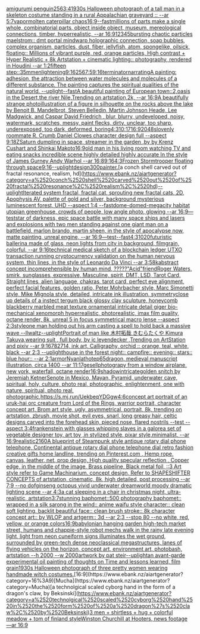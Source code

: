 [amigurumi penguin](https://www.ebank.nz/aiartgenerator?category=amigurumi%2520penguin)[256](https://www.ebank.nz/aiartgenerator?category=256)[3:4](https://www.ebank.nz/aiartgenerator?category=3%3A4)[1930s Halloween photograph of a tall man in a skeleton costume standing in a rural Appalachian graveyard :: --ar 5:7](https://www.ebank.nz/aiartgenerator?category=1930s%2520Halloween%2520photograph%2520of%2520a%2520tall%2520man%2520in%2520a%2520skeleton%2520costume%2520standing%2520in%2520a%2520rural%2520Appalachian%2520graveyard%2520%3A%3A%2520--ar%25205%3A7)[vapor](https://www.ebank.nz/aiartgenerator?category=vapor)[molten caterpillar chaos](https://www.ebank.nz/aiartgenerator?category=molten%2520caterpillar%2520chaos)[16:9](https://www.ebank.nz/aiartgenerator?category=16%3A9)[--fast](https://www.ebank.nz/aiartgenerator?category=--fast)[millions of parts make a single whole, combinatorial parts,  object inside object, museum, mereological connections, timber, hyperrealistic, --ar 16:9](https://www.ebank.nz/aiartgenerator?category=millions%2520of%2520parts%2520make%2520a%2520single%2520whole%2C%2520combinatorial%2520parts%2C%2520%2520object%2520inside%2520object%2C%2520museum%2C%2520mereological%2520connections%2C%2520timber%2C%2520hyperrealistic%2C%2520--ar%252016%3A9)[12345](https://www.ebank.nz/aiartgenerator?category=12345)[bursting chaotic particles maelstrom:: dmt portal mindwarp holographic connection, soap bubbles, complex organism, particles, dust, fiber, jellyfish, atom, spongelike, oilsick, floating:: Millions of vibrant purple, red, orange particles, High contrast + Hyper Realistic + 8k Artstation + cinematic lighting:: photography, rendered in Houdini --ar 1:2](https://www.ebank.nz/aiartgenerator?category=bursting%2520chaotic%2520particles%2520maelstrom%3A%3A%2520dmt%2520portal%2520mindwarp%2520holographic%2520connection%2C%2520soap%2520bubbles%2C%2520complex%2520organism%2C%2520particles%2C%2520dust%2C%2520fiber%2C%2520jellyfish%2C%2520atom%2C%2520spongelike%2C%2520oilsick%2C%2520floating%3A%3A%2520Millions%2520of%2520vibrant%2520purple%2C%2520red%2C%2520orange%2520particles%2C%2520High%2520contrast%2520%2B%2520Hyper%2520Realistic%2520%2B%25208k%2520Artstation%2520%2B%2520cinematic%2520lighting%3A%3A%2520photography%2C%2520rendered%2520in%2520Houdini%2520--ar%25201%3A2)[fifteen step::](https://www.ebank.nz/aiartgenerator?category=fifteen%2520step%3A%3A)[35mm](https://www.ebank.nz/aiartgenerator?category=35mm)[enlightening](https://www.ebank.nz/aiartgenerator?category=enlightening)[9:16](https://www.ebank.nz/aiartgenerator?category=9%3A16)[256](https://www.ebank.nz/aiartgenerator?category=256)[7:5](https://www.ebank.nz/aiartgenerator?category=7%3A5)[9:16](https://www.ebank.nz/aiartgenerator?category=9%3A16)[terminator](https://www.ebank.nz/aiartgenerator?category=terminator)[narrating](https://www.ebank.nz/aiartgenerator?category=narrating)[A painting: adhesion, the attraction between water molecules and molecules of a different substance.  The painting captures the spiritual qualities of the natural world. --uplight](https://www.ebank.nz/aiartgenerator?category=A%2520painting%3A%2520adhesion%2C%2520the%2520attraction%2520between%2520water%2520molecules%2520and%2520molecules%2520of%2520a%2520different%2520substance.%2520%2520The%2520painting%2520captures%2520the%2520spiritual%2520qualities%2520of%2520the%2520natural%2520world.%2520--uplight)[--fast](https://www.ebank.nz/aiartgenerator?category=--fast)[A beautiful painting of European town::2,oasis in the Desert,the river Nile,Trending on artstation,2k, --ar 16:9](https://www.ebank.nz/aiartgenerator?category=A%2520beautiful%2520painting%2520of%2520European%2520town%3A%3A2%2Coasis%2520in%2520the%2520Desert%2Cthe%2520river%2520Nile%2CTrending%2520on%2520artstation%2C2k%2C%2520--ar%252016%3A9)[A beautifully strange photoillustration of a figure in silhouette on the rocks above the lake by Benoit B. Mandelbrot, Steven Belledin, Martin Johnson Heade, Lee Madgwick, and Caspar David Friedrich , blur, blurry, undeveloped, noisy, watermark, scratches, messy, paint flecks, dirty, unclear, too sharp, underexposed, too dark, deformed, boring](https://www.ebank.nz/aiartgenerator?category=A%2520beautifully%2520strange%2520photoillustration%2520of%2520a%2520figure%2520in%2520silhouette%2520on%2520the%2520rocks%2520above%2520the%2520lake%2520by%2520Benoit%2520B.%2520Mandelbrot%2C%2520Steven%2520Belledin%2C%2520Martin%2520Johnson%2520Heade%2C%2520Lee%2520Madgwick%2C%2520and%2520Caspar%2520David%2520Friedrich%2520%2C%2520blur%2C%2520blurry%2C%2520undeveloped%2C%2520noisy%2C%2520watermark%2C%2520scratches%2C%2520messy%2C%2520paint%2520flecks%2C%2520dirty%2C%2520unclear%2C%2520too%2520sharp%2C%2520underexposed%2C%2520too%2520dark%2C%2520deformed%2C%2520boring)[4:3](https://www.ebank.nz/aiartgenerator?category=4%3A3)[10:17](https://www.ebank.nz/aiartgenerator?category=10%3A17)[16:9](https://www.ebank.nz/aiartgenerator?category=16%3A9)[2048](https://www.ebank.nz/aiartgenerator?category=2048)[slovenly roommate R. Crumb Daniel Clowes character design full --aspect 9:18](https://www.ebank.nz/aiartgenerator?category=slovenly%2520roommate%2520R.%2520Crumb%2520Daniel%2520Clowes%2520character%2520design%2520full%2520--aspect%25209%3A18)[ZSaturn dumpling in space, streamer in the garden ,by by Krenz Cushart and Shinkai Makoto](https://www.ebank.nz/aiartgenerator?category=ZSaturn%2520dumpling%2520in%2520space%2C%2520streamer%2520in%2520the%2520garden%2520%2Cby%2520by%2520Krenz%2520Cushart%2520and%2520Shinkai%2520Makoto)[16:9](https://www.ebank.nz/aiartgenerator?category=16%3A9)[old man in his living room watching TV and eating snacks incredible scene highly detailed highly accurate In the style of James Gurney Andy Warhol --ar 16:8](https://www.ebank.nz/aiartgenerator?category=old%2520man%2520in%2520his%2520living%2520room%2520watching%2520TV%2520and%2520eating%2520snacks%2520incredible%2520scene%2520highly%2520detailed%2520highly%2520accurate%2520In%2520the%2520style%2520of%2520James%2520Gurney%2520Andy%2520Warhol%2520--ar%252016%3A8)[9:16](https://www.ebank.nz/aiartgenerator?category=9%3A16)[4:3](https://www.ebank.nz/aiartgenerator?category=4%3A3)[Frozen Stormtrooper floating through space](https://www.ebank.nz/aiartgenerator?category=Frozen%2520Stormtrooper%2520floating%2520through%2520space)[9:16](https://www.ebank.nz/aiartgenerator?category=9%3A16)[--uplight](https://www.ebank.nz/aiartgenerator?category=--uplight)[design](https://www.ebank.nz/aiartgenerator?category=design)[300](https://www.ebank.nz/aiartgenerator?category=300)[painter.](https://www.ebank.nz/aiartgenerator?category=painter.)[a conch shell carved out of fractal resonance, realism, hd](https://www.ebank.nz/aiartgenerator?category=a%2520conch%2520shell%2520carved%2520out%2520of%2520fractal%2520resonance%2C%2520realism%2C%2520hd)[--uplight](https://www.ebank.nz/aiartgenerator?category=--uplight)[Iterated system fractal, fractal cat, sprouting new fractal cats, 2D, Apophysis AV, palette of gold and silver, background mysterious luminescent forest, UHD --aspect 1:4 --fast](https://www.ebank.nz/aiartgenerator?category=Iterated%2520system%2520fractal%2C%2520fractal%2520cat%2C%2520sprouting%2520new%2520fractal%2520cats%2C%25202D%2C%2520Apophysis%2520AV%2C%2520palette%2520of%2520gold%2520and%2520silver%2C%2520background%2520mysterious%2520luminescent%2520forest%2C%2520UHD%2520--aspect%25201%3A4%2520--fast)[dome-domed-megacity habitat utopian greenhouse, crowds of people, low angle photo, glowing --ar 16:9](https://www.ebank.nz/aiartgenerator?category=dome-domed-megacity%2520habitat%2520utopian%2520greenhouse%2C%2520crowds%2520of%2520people%2C%2520low%2520angle%2520photo%2C%2520glowing%2520--ar%252016%3A9)[—test](https://www.ebank.nz/aiartgenerator?category=%E2%80%94test)[star of darkness, epic space battle with many space ships and lasers and explosions  with two men standing against one giant man on a battlefield, marlon brando, martin sheen, in the style of apocalypse now, matte painting, unreal engine, --ar 16:9](https://www.ebank.nz/aiartgenerator?category=star%2520of%2520darkness%2C%2520epic%2520space%2520battle%2520with%2520many%2520space%2520ships%2520and%2520lasers%2520and%2520explosions%2520%2520with%2520two%2520men%2520standing%2520against%2520one%2520giant%2520man%2520on%2520a%2520battlefield%2C%2520marlon%2520brando%2C%2520martin%2520sheen%2C%2520in%2520the%2520style%2520of%2520apocalypse%2520now%2C%2520matte%2520painting%2C%2520unreal%2520engine%2C%2520--ar%252016%3A9)[—test](https://www.ebank.nz/aiartgenerator?category=%E2%80%94test)[--fast](https://www.ebank.nz/aiartgenerator?category=--fast)[4:3](https://www.ebank.nz/aiartgenerator?category=4%3A3)[1020](https://www.ebank.nz/aiartgenerator?category=1020)[futuristic ballerina made of glass, neon lights from city in background, filmgrain, colorful, --ar 9:16](https://www.ebank.nz/aiartgenerator?category=futuristic%2520ballerina%2520made%2520of%2520glass%2C%2520neon%2520lights%2520from%2520city%2520in%2520background%2C%2520filmgrain%2C%2520colorful%2C%2520--ar%25209%3A16)[technical medical sketch of a blockchain ledger UTXO transaction running cryptocurrency validation on the human nervous system, thin lines, in the style of Leonardo Da Vinci --ar 3:5](https://www.ebank.nz/aiartgenerator?category=technical%2520medical%2520sketch%2520of%2520a%2520blockchain%2520ledger%2520UTXO%2520transaction%2520running%2520cryptocurrency%2520validation%2520on%2520the%2520human%2520nervous%2520system%2C%2520thin%2520lines%2C%2520in%2520the%2520style%2520of%2520Leonardo%2520Da%2520Vinci%2520--ar%25203%3A5)[8k](https://www.ebank.nz/aiartgenerator?category=8k)[abstract concept incomprehensible by human mind, ?????](https://www.ebank.nz/aiartgenerator?category=abstract%2520concept%2520incomprehensible%2520by%2520human%2520mind%2C%2520%3F%3F%3F%3F%3F)["Acid"](https://www.ebank.nz/aiartgenerator?category=%22Acid%22)[friend](https://www.ebank.nz/aiartgenerator?category=friend)[Roger Waters, smirk, sunglasses, expressive, Masculine, spirit, DMT, LSD, Tarot Card, Straight lines, alien language, chakras, tarot card, perfect eye alignment, perfect facial features, golden ratio, Peter Mohrbacher style, Marc Simonetti style, Mike Mignola style, detailed, intricate ink illustration, symmetry](https://www.ebank.nz/aiartgenerator?category=Roger%2520Waters%2C%2520smirk%2C%2520sunglasses%2C%2520expressive%2C%2520Masculine%2C%2520spirit%2C%2520DMT%2C%2520LSD%2C%2520Tarot%2520Card%2C%2520Straight%2520lines%2C%2520alien%2520language%2C%2520chakras%2C%2520tarot%2520card%2C%2520perfect%2520eye%2520alignment%2C%2520perfect%2520facial%2520features%2C%2520golden%2520ratio%2C%2520Peter%2520Mohrbacher%2520style%2C%2520Marc%2520Simonetti%2520style%2C%2520Mike%2520Mignola%2520style%2C%2520detailed%2C%2520intricate%2520ink%2520illustration%2C%2520symmetry)[close up details of a instect tergum black glossy clay sculpture, honeycomb blackberry marbled meat texture ornamental intricate detail giger bio-mechanical xenomorph hyperrealistic, photorealistic, imax film quality, octane render, 8k, unreal 5 in focus symmetrical macro lense --aspect 2:3](https://www.ebank.nz/aiartgenerator?category=close%2520up%2520details%2520of%2520a%2520instect%2520tergum%2520black%2520glossy%2520clay%2520sculpture%2C%2520honeycomb%2520blackberry%2520marbled%2520meat%2520texture%2520ornamental%2520intricate%2520detail%2520giger%2520bio-mechanical%2520xenomorph%2520hyperrealistic%2C%2520photorealistic%2C%2520imax%2520film%2520quality%2C%2520octane%2520render%2C%25208k%2C%2520unreal%25205%2520in%2520focus%2520symmetrical%2520macro%2520lense%2520--aspect%25202%3A3)[](https://www.ebank.nz/aiartgenerator?category=)[style](https://www.ebank.nz/aiartgenerator?category=style)[one man holding out his arm casting a spell to hold back a massive wave --ll](https://www.ebank.nz/aiartgenerator?category=one%2520man%2520holding%2520out%2520his%2520arm%2520casting%2520a%2520spell%2520to%2520hold%2520back%2520a%2520massive%2520wave%2520--ll)[waltz](https://www.ebank.nz/aiartgenerator?category=waltz)[--uplight](https://www.ebank.nz/aiartgenerator?category=--uplight)[Portrait of man like 木村拓哉 きむらたくや Kimura Takuya,wearing suit , full body, by jc leyendecker ,Trending on ArtStation and pixiv --ar 9:16](https://www.ebank.nz/aiartgenerator?category=Portrait%2520of%2520man%2520like%2520%E6%9C%A8%E6%9D%91%E6%8B%93%E5%93%89%2520%E3%81%8D%E3%82%80%E3%82%89%E3%81%9F%E3%81%8F%E3%82%84%2520Kimura%2520Takuya%2Cwearing%2520suit%2520%2C%2520full%2520body%2C%2520by%2520jc%2520leyendecker%2520%2CTrending%2520on%2520ArtStation%2520and%2520pixiv%2520--ar%25209%3A16)[782714, ink art, Calligraphy, orchid :: orange, teal, white, black --ar 2:3 --uplight](https://www.ebank.nz/aiartgenerator?category=782714%2C%2520ink%2520art%2C%2520Calligraphy%2C%2520orchid%2520%3A%3A%2520orange%2C%2520teal%2C%2520white%2C%2520black%2520--ar%25202%3A3%2520--uplight)[house in the forest night:: campfire:: evening:: stars:: blue hour:: --ar 2:1](https://www.ebank.nz/aiartgenerator?category=house%2520in%2520the%2520forest%2520night%3A%3A%2520campfire%3A%3A%2520evening%3A%3A%2520stars%3A%3A%2520blue%2520hour%3A%3A%2520--ar%25202%3A1)[armor](https://www.ebank.nz/aiartgenerator?category=armor)[Nyanlathotep](https://www.ebank.nz/aiartgenerator?category=Nyanlathotep)[65](https://www.ebank.nz/aiartgenerator?category=65)[dragon, medieval manuscript illustration, circa 1400 --ar 11:17](https://www.ebank.nz/aiartgenerator?category=dragon%2C%2520medieval%2520manuscript%2520illustration%2C%2520circa%25201400%2520--ar%252011%3A17)[gesell](https://www.ebank.nz/aiartgenerator?category=gesell)[photograpy from a window airplane, new york, waterfall, octane render](https://www.ebank.nz/aiartgenerator?category=photograpy%2520from%2520a%2520window%2520airplane%2C%2520new%2520york%2C%2520waterfall%2C%2520octane%2520render)[16:9](https://www.ebank.nz/aiartgenerator?category=16%3A9)[shadow](https://www.ebank.nz/aiartgenerator?category=shadow)[intricate](https://www.ebank.nz/aiartgenerator?category=intricate)[golden snitch by Jeremiah Ketner](https://www.ebank.nz/aiartgenerator?category=golden%2520snitch%2520by%2520Jeremiah%2520Ketner)[Senote in Mexico, Mayan, Pyramid, underwater cave, spiritual, holy, culture, photo real, photographic, enlightenment, one with nature, spiritual, photo real, photographic,](https://www.ebank.nz/aiartgenerator?category=Senote%2520in%2520Mexico%2C%2520Mayan%2C%2520Pyramid%2C%2520underwater%2520cave%2C%2520spiritual%2C%2520holy%2C%2520culture%2C%2520photo%2520real%2C%2520photographic%2C%2520enlightenment%2C%2520one%2520with%2520nature%2C%2520spiritual%2C%2520photo%2520real%2C%2520photographic%2C)[<https://s.mj.run/UekbeqYDGgw>](https://www.ebank.nz/aiartgenerator?category=%3Chttps%3A//s.mj.run/UekbeqYDGgw%3E)[4:6](https://www.ebank.nz/aiartgenerator?category=4%3A6)[concept art portrait of an uruk-hai orc creature from Lord of the Rings, warrior portrait, character concept art, Brom art style, ugly, asymmetrical, portrait, 8k, trending on artstation, zbrush, movie shot, evil eyes, snarl, long greasy hair, celtic designs carved into the forehead skin, pieced nose, flared nostrils --test --aspect 3:4](https://www.ebank.nz/aiartgenerator?category=concept%2520art%2520portrait%2520of%2520an%2520uruk-hai%2520orc%2520creature%2520from%2520Lord%2520of%2520the%2520Rings%2C%2520warrior%2520portrait%2C%2520character%2520concept%2520art%2C%2520Brom%2520art%2520style%2C%2520ugly%2C%2520asymmetrical%2C%2520portrait%2C%25208k%2C%2520trending%2520on%2520artstation%2C%2520zbrush%2C%2520movie%2520shot%2C%2520evil%2520eyes%2C%2520snarl%2C%2520long%2520greasy%2520hair%2C%2520celtic%2520designs%2520carved%2520into%2520the%2520forehead%2520skin%2C%2520pieced%2520nose%2C%2520flared%2520nostrils%2520--test%2520--aspect%25203%3A4)[frankenstein with glasses whipping slaves in a galore](https://www.ebank.nz/aiartgenerator?category=frankenstein%2520with%2520glasses%2520whipping%2520slaves%2520in%2520a%2520galore)[a set of vegetable designer toy, art toy ,in stylized style, pixar style,minimalist, --ar 16:9](https://www.ebank.nz/aiartgenerator?category=a%2520set%2520of%2520vegetable%2520designer%2520toy%2C%2520art%2520toy%2520%2Cin%2520stylized%2520style%2C%2520pixar%2520style%2Cminimalist%2C%2520--ar%252016%3A9)[realistic](https://www.ebank.nz/aiartgenerator?category=realistic)[2160](https://www.ebank.nz/aiartgenerator?category=2160)[A blueprint of Steampunk style antique rotary dial phone telephone,  Continental antique rotary dial phone telephone dial retro fashion creative gifts home landline, trending on Pinterest.com  , Hemp rope, canvas, leather, net, prop design, High quality specular reflection , Copper  edge, in the middle of the image, Brass pipeline,  Black metal foil,  ::3  Art style refer to Game Machinarium.  concept design, Refer to SHAPESHIFTER CONCEPTS  of artstation, cinematic,  8k, high detailed,  post processing    --ar 7:9   --no dof](https://www.ebank.nz/aiartgenerator?category=A%2520blueprint%2520of%2520Steampunk%2520style%2520antique%2520rotary%2520dial%2520phone%2520telephone%2C%2520%2520Continental%2520antique%2520rotary%2520dial%2520phone%2520telephone%2520dial%2520retro%2520fashion%2520creative%2520gifts%2520home%2520landline%2C%2520trending%2520on%2520Pinterest.com%2520%2520%2C%2520Hemp%2520rope%2C%2520canvas%2C%2520leather%2C%2520net%2C%2520prop%2520design%2C%2520High%2520quality%2520specular%2520reflection%2520%2C%2520Copper%2520%2520edge%2C%2520in%2520the%2520middle%2520of%2520the%2520image%2C%2520Brass%2520pipeline%2C%2520%2520Black%2520metal%2520foil%2C%2520%2520%3A%3A3%2520%2520Art%2520style%2520refer%2520to%2520Game%2520Machinarium.%2520%2520concept%2520design%2C%2520Refer%2520to%2520SHAPESHIFTER%2520CONCEPTS%2520%2520of%2520artstation%2C%2520cinematic%2C%2520%25208k%2C%2520high%2520detailed%2C%2520%2520post%2520processing%2520%2520%2520%2520--ar%25207%3A9%2520%2520%2520--no%2520dof)[ginseng octopus vivid underwater dreamworld moody dramatic lighting scene --ar 4:3](https://www.ebank.nz/aiartgenerator?category=ginseng%2520octopus%2520vivid%2520underwater%2520dreamworld%2520moody%2520dramatic%2520lighting%2520scene%2520--ar%25204%3A3)[a cat sleeping in a chair in christmas night, ultra-realistic, artstation](https://www.ebank.nz/aiartgenerator?category=a%2520cat%2520sleeping%2520in%2520a%2520chair%2520in%2520christmas%2520night%2C%2520ultra-realistic%2C%2520artstation)[3:7](https://www.ebank.nz/aiartgenerator?category=3%3A7)[stunning baphomet::500 photography baphomet:: wrapped in a silk sarong in the wind:: anime waifu style character:: clean soft lighting, backlit beautiful face:: clean brush stroke:: 8k character concept art:: by WLOP and artgerm:: 3d --ar 2:3 --stop 80 --no white, red, yellow, or orange colors](https://www.ebank.nz/aiartgenerator?category=stunning%2520baphomet%3A%3A500%2520photography%2520baphomet%3A%3A%2520wrapped%2520in%2520a%2520silk%2520sarong%2520in%2520the%2520wind%3A%3A%2520anime%2520waifu%2520style%2520character%3A%3A%2520clean%2520soft%2520lighting%2C%2520backlit%2520beautiful%2520face%3A%3A%2520clean%2520brush%2520stroke%3A%3A%25208k%2520character%2520concept%2520art%3A%3A%2520by%2520WLOP%2520and%2520artgerm%3A%3A%25203d%2520--ar%25202%3A3%2520--stop%252080%2520--no%2520white%2C%2520red%2C%2520yellow%2C%2520or%2520orange%2520colors)[16:9](https://www.ebank.nz/aiartgenerator?category=16%3A9)[babylonian hanging garden high-tech market street, humans and chappie-style robot mechs walk in the rainy late evening light, light from neon cuneiform signs illuminates the wet ground, surrounded by green-tech dense neoclassical megastructures, lanes of flying vehicles on the horizon, concept art, environment art, photobash, artstation --h 2000 --w 2000](https://www.ebank.nz/aiartgenerator?category=babylonian%2520hanging%2520garden%2520high-tech%2520market%2520street%2C%2520humans%2520and%2520chappie-style%2520robot%2520mechs%2520walk%2520in%2520the%2520rainy%2520late%2520evening%2520light%2C%2520light%2520from%2520neon%2520cuneiform%2520signs%2520illuminates%2520the%2520wet%2520ground%2C%2520surrounded%2520by%2520green-tech%2520dense%2520neoclassical%2520megastructures%2C%2520lanes%2520of%2520flying%2520vehicles%2520on%2520the%2520horizon%2C%2520concept%2520art%2C%2520environment%2520art%2C%2520photobash%2C%2520artstation%2520--h%25202000%2520--w%25202000)[artwork by pat steir](https://www.ebank.nz/aiartgenerator?category=artwork%2520by%2520pat%2520steir)[--uplight](https://www.ebank.nz/aiartgenerator?category=--uplight)[an avant-garde experimental oil painting of thoughts on Time and lessons learned, film grain](https://www.ebank.nz/aiartgenerator?category=an%2520avant-garde%2520experimental%2520oil%2520painting%2520of%2520thoughts%2520on%2520Time%2520and%2520lessons%2520learned%2C%2520film%2520grain)[1930s Halloween photograph of three pretty women wearing handmade witch costumes.](https://www.ebank.nz/aiartgenerator?category=1930s%2520Halloween%2520photograph%2520of%2520three%2520pretty%2520women%2520wearing%2520handmade%2520witch%2520costumes.)[16:9](https://www.ebank.nz/aiartgenerator?category=16%3A9)[Mucha](https://www.ebank.nz/aiartgenerator?category=Mucha)[a technolgical scaled cyborg hand in the form of a dragon's claw, by Beksinski](https://www.ebank.nz/aiartgenerator?category=a%2520technolgical%2520scaled%2520cyborg%2520hand%2520in%2520the%2520form%2520of%2520a%2520dragon%27s%2520claw%2C%2520by%2520Beksinski)[3 men + shirtless + hug + colorful meadow + tom of finland style](https://www.ebank.nz/aiartgenerator?category=3%2520men%2520%2B%2520shirtless%2520%2B%2520hug%2520%2B%2520colorful%2520meadow%2520%2B%2520tom%2520of%2520finland%2520style)[Winston Churchill at Hooters, news footage —ar 16:9](https://www.ebank.nz/aiartgenerator?category=Winston%2520Churchill%2520at%2520Hooters%2C%2520news%2520footage%2520%E2%80%94ar%252016%3A9)